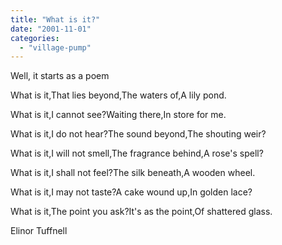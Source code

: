 ```yaml
---
title: "What is it?"
date: "2001-11-01"
categories: 
  - "village-pump"
---
```


Well, it starts as a poem

What is it,That lies beyond,The waters of,A lily pond.

What is it,I cannot see?Waiting there,In store for me.

What is it,I do not hear?The sound beyond,The shouting weir?

What is it,I will not smell,The fragrance behind,A rose's spell?

What is it,I shall not feel?The silk beneath,A wooden wheel.

What is it,I may not taste?A cake wound up,In golden lace?

What is it,The point you ask?It's as the point,Of shattered glass.

Elinor Tuffnell
